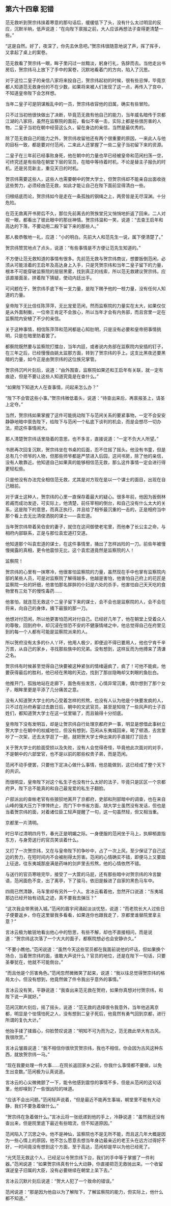 ## 第六十四章 **犯错**

范无救听到贺宗纬挟着寒意的那句话后，缓缓低下了头，没有什么太过明显的反应，沉默半晌，低声说道：“在向陛下禀报之前，大人应该再想法子查得更清楚一些。”

“这是自然。好了，夜深了，你先去休息吧。”贺宗纬很随意地说了声，挥了挥手，又拿起了桌上的案卷。

范无救看了贺宗纬一眼，眸子里闪过一丝黯淡，躬身行礼，告辞而去。当他走出书房后，贺宗纬马上放下了手中的案卷，沉默地看着门的方向，陷入了沉思。

对于这位二皇子的亲信八家将来投自己，贺宗纬起初的时候，很有些忌惮，毕竟京都人知道范无救身份的不在少数，如果将来被人们发现了这一点，再传入了宫中，不知道皇帝陛下会怎样想。

当年二皇子可是阴谋叛乱中的一员，贺宗纬收容他的旧属，确实有些冒险。

只不过当初他很快做出了决断，毕竟范无救有他自己的能力，当年威名暗传于京都江湖的八家将，虽然在监察院的面前，看似不堪一击，实际上都是些很厉害的人物，二皇子当初在朝中经营这么久，留在身边的亲信，当然是最优秀的。

除了范无救自己的能力之外，贺宗纬收留他还有两个很重要的原因，一来此人与他的目标一致，都是要对付范闲，二来此人还掌握了一些二皇子当初留下来的资源。

二皇子在三年前已经事败身死，他在朝中的力量也早已经被皇帝和范闲扫荡一空，可终究还是有些隐在朝堂下层的官员，在暗中等待着时机，不论是替主子报仇的时机，还是另觅新主，重见天日的时机。

贺宗纬需要这些人，这些人也需要朝中的贺大学士，但贺宗纬却不能亲自出面收拢这些势力，必须经由范无救，如此才能让自己在陛下面前显得清白一些。

归根结底而论，贺宗纬如今是走在一条孤独的钢绳之上，两旁皆是无尽深渊。十分危险。

在范无救离开书房后不久，那位先前离去的贺族堂兄又悄悄地折返了回来。二人对视一眼，都看出了彼此眼中的那丝神情。贺宗纬温和一笑，说道：“去查王启年和高达的下落，不要动用二殿下留下来的那些人。”

那人极恭敬地一礼，应道：“小的明白。先前大人和范先生一说，属下便清楚了。”

贺宗纬赞赏地点了点头，说道：“有些事情是不方便让范先生知道的。”

不方便让范无救知道的事情有很多。先前范无救与贺宗纬商议，想要扳倒范闲，必须从可能活着的王启年及高达身上入手，只是凭贺宗纬和当年二皇子留下的力量，根本不可能穿破监察院的层层黑雾，找到真正的线索，所以范无救建议贺宗纬，应该直接面圣，拼着陛下猜疑，使动内廷出手。

可问题在于，贺宗纬手底下有一支力量，是陛下赐予他的一枝力量，没有任何人知道的力量。

皇帝陛下无比信任陈萍萍，无比宠爱范闲，然而监察院的力量实在太大，如果仅仅是从外面制衡，一位帝王肯定不会放心，所以当年才会有内务部，而且宫里一定在监察院内安植了不少的亲信。

关于这种事情，相信陈萍萍和范闲都是心知肚明，只是没有必要和皇帝把事情挑明，只是在暗里防着罢了。

都察院既然要与监察院打擂台，当年内廷，或者说内务部在监察院内安插的钉子，在三年之后，已经慢慢由姚太监那方面，转到了贺宗纬的手上。这支比黑夜还要黑暗的力量，如今正是由贺宗纬的这位族兄掌管。

贺宗纬沉吟片刻后，说道：“由外围查，监察院如果还和王启年有关联，就一定有痕迹，但是不要让这些人知道究竟是在查什么。”

“如果陛下知道大人在查事情，问起来怎么办？”

“陛下不会管这些小事。”贺宗纬微低着头，说道：“待查出来后，再禀报圣上，请圣上定夺。”

当然，贺宗纬如果掌握了这件可能挑动陛下与范闲关系的要紧事物，一定不会安安静静地暗中禀告陛下，给陛下与范闲一个私底下谈判的机会，而是会想尽一切办法，把这件事情闹大。

那人清楚贺宗纬话里隐着的意思，也不多言，直接说道：“一定不负大人所望。”

书房再次回复沉默，贺宗纬坐在书桌的后面，忍不住摇了摇头。他没有书童，但是总有几个师爷的人物，但那些师爷都是严禁进入后园，这间书房，除了他的亲信，没有人敢靠近。他知道自己如果真的能够相信范无救，那么这件事情一定会进行得更轻松些。

只是他没有办法完全相信范无救，尤其是对方现在是以一个谋士的面目，出现在自己眼前。

对于谋士这种人，贺宗纬的心里一直保存着最大的疑心。很多年前，他因为扳倒林若甫而成功发迹，可实际上，他清楚，前任宰相的倒台，和自己没有什么太大的关系，这是陛下的意思，而真正执行，并且给了相爷最沉重的一击的，正是相府当中那个看上去无比清俊洒脱的谋士——袁宏道。

当年贺宗纬带着吴伯安的妻子，就住在这间御使老宅里，而他奉了长公主之命，与相府内部联系，正是与那位袁宏道打交道。

他知道那个叫袁宏道的谋士，在这件事情里，捅出了怎样凶险的一刀。前些年被慢慢揭露的真相，更令他震惊无比，这个袁宏道竟然是监察院的人！

监察院！

贺宗纬的心里有一抹寒冷，他很害怕监察院的力量，虽然现在手中也掌有监察院内部的某些人员，可是对监察院了解得越多，他越是害怕，他害怕自己府上的花匠是监察院一处的奸细，他害怕那名胖胖的仆妇是六处的杀手，他害怕自己天天吃的食物里有三处下的慢性毒药……

他害怕，就连范无救这个二皇子留下来的谋士，会不会也是监察院的人，会不会在将来，向自己的身体，捅下最狠的那一刀。

他想对付范闲，所以他更害怕范闲对付自己。已经好几年了，他在朝堂上受着众人的尊敬，回到府中，却沉浸在惊恐不安的不健康情绪之中，他总觉得自己在府里见到的每一个人都有可能是监察院派来的人。

所以贺府没有太多的仆人丫环，他用人极少，即便迫不得已要用人，他也宁肯千辛万苦，从自己的家乡，寻找那些族中的兄弟。没有想到，这样反而为他搏来了清谦之名。

贺宗纬有时候甚至觉得自己快要被这种紧张的情绪逼疯了，疯了！可他不能疯，他要获得最后的胜利，他已经在黑暗的天边，找到了那丝隐晦却又刺眼的鱼肚白。

他推开门，孤独地站在走廊下，面色有些发苦，心情异常沉重，偶尔想到了那个女子，眼眸里更是平添了几分痛苦之意。

没有人知道贺大学士的内心受着怎样的煎熬，也没有人认为他是个快要发疯的人，只不过在孙府寿宴过去数日后，朝中的文武官员，甚至是知晓了一些风声的士子百姓们，都知道贺大学士在这一仗里输了，而且输得十分彻底。

皇帝陛下没有发明旨，却是让贺宗纬自行处理京都府尹一事，明显是想借此事树立贺大学士在朝中的权威地位，但没有想到，范闲从东夷城回来，喝了顿酒，去宫里吵了一次架，还去太学逛了一趟，就把贺大学士伸出来的手直接打了回去！

关于贺大学士的脸面受损以及失败，没有人会觉得奇怪，毕竟他此次面对的对手，不是朝中的六部堂官，也不是以前的那些权贵子弟，而是范闲。

范闲不动手便罢，只要他下定决心做什么事情，他总能做到，这已经成了整个天下的共识。

而很明显，皇帝陛下对这个私生子也没有什么太好的法子，毕竟只是区区一个京都府尹，陛下总不能真的和自己最宠爱的私生子翻脸。

户部派出的查帐老官有些狼狈地离开了京都府，吏部和刑部暗中的调查，也在来自山峰的强大压力下悻悻终止，而门下中书省方面，胡大学士虽然没有发话，但也是当着贺宗纬的面，对着诸位臣工轻声提醒了一句，这一句虽然轻，但又相当重。

京都里一片清明。

时日早过清明四月节，春光正是明媚之际。一身便服的范闲坐于马上，执柳梢直指东方，与身旁送行的官员笑谈着什么。

又打了一次贺宗纬，又在与皇帝陛下的争吵中，占了一次上风，至少保证了自己这边的势力，在短时间内不会被削得太厉害。范闲的心情确实不错，即便马上又要踏上征途，往东夷城那座满是药味的剑庐里去煎熬，他的心情依然不错。

与送行的官员寒暄完毕，接受了一大筐的马屁，还有那些暗中对贺宗纬的冷言酸语，范闲面色不变，出了离亭，下了骏马，依旧是躲进了自家的黑色马车中。

四周已然清静，马车里却有另外一个人。言冰云看着他，忽然开口说道：“东夷城那边已经开始有动乱之迹，真不要我去弹压？”

“这次我会带黑骑入城。”范闲的眉宇间涌起淡淡忧愁，说道：“而老院长大人过些日子便要返乡，你在这里替我多看看，如果连你也跟我走了，京都里谁替院里拿主意？”

言冰云极为敏锐地看出他心中的愁思，有些不解，却也不直接相问，而是说道：“贺宗纬这次落了一个大大的面子，都察院想必也会安静许久。”

“不要小瞧他。”范闲说道：“虽然今天这些官员都在我面前说他的坏话，但如果换个场合，当着贺宗纬的面，谁敢大声说什么？官员的地位，还是在陛下一句话，只要圣眷犹在，他就不可能倒台。”

“而且他是个厉害角色。”范闲忽然微微笑了起来，说道：“我以往总觉得贺宗纬的格局太小，但没有想到，他竟然做了件令我出乎意外的事情。”

言冰云没有笑，平静说道：“我查出来范无救在贺府，如果你真想对付贺宗纬，和陛下说一声就好。”

范闲沉默片刻后，摇了摇头，说道：“范无救的选择很令我意外，当年他逃离京都，明显是个怯懦怕死之人，没有想到二皇子死后，他竟然有勇气回到京都，进行所谓的复仇大计。”

他抬手揉了揉眉心，仰脸赞叹说道：“明知不可为而为之，范无救此举大有古风，我很欣赏。”

言冰云皱眉说道：“我不相信你很欣赏贺宗纬，我也不相信，你会因为古风这种东西，就放贺宗纬一马。”

“现在我要处理一件大事……在院长返回家乡之前，你我什么事情都不要做，以免生出变数。”范闲极为认真说道。

言冰云的心尖微微颤了一下，能令他感到震惊的事情不多，但是从范闲的这句话里，他却嗅到了一些很凶险的味道。

“应该不会出问题。”范闲轻声说着，“但是最近不能再生事端，朝堂里不能有大动静，我们不要急着做什么。”

“贺宗纬在急着做什么。”言冰云将一张纸递到他的手上，冷静说道：“虽然我还没有查出来，但是院里底下最近有些暗流，但不知道原因。”

范闲陷入了沉思之中。他不是神仙，监察院也不是无所不能，而且这几年大概是因为一些心情上的原因，他不怎么愿意去想当年身边最亲近的老王头在远方过得好不好，一时间竟没有想到这个方面，至于高达，范闲却是早以为他已经死了。

“光凭范无救这个人，已经足以令贺宗纬下台，我们的手中等于掌握了一件利器。”范闲说道：“如果贺宗纬真有什么大动静，你直接把范无救抛出来。一个收留谋逆皇子旧属的大臣，没有必要继续在朝堂上呆下去。”

言冰云沉默片刻后说道：“贺大人犯了一个致命的错误。”

范闲说道：“那是因为他自以为了解陛下，了解监察院的能力，但实际上，他什么都不知道。”


